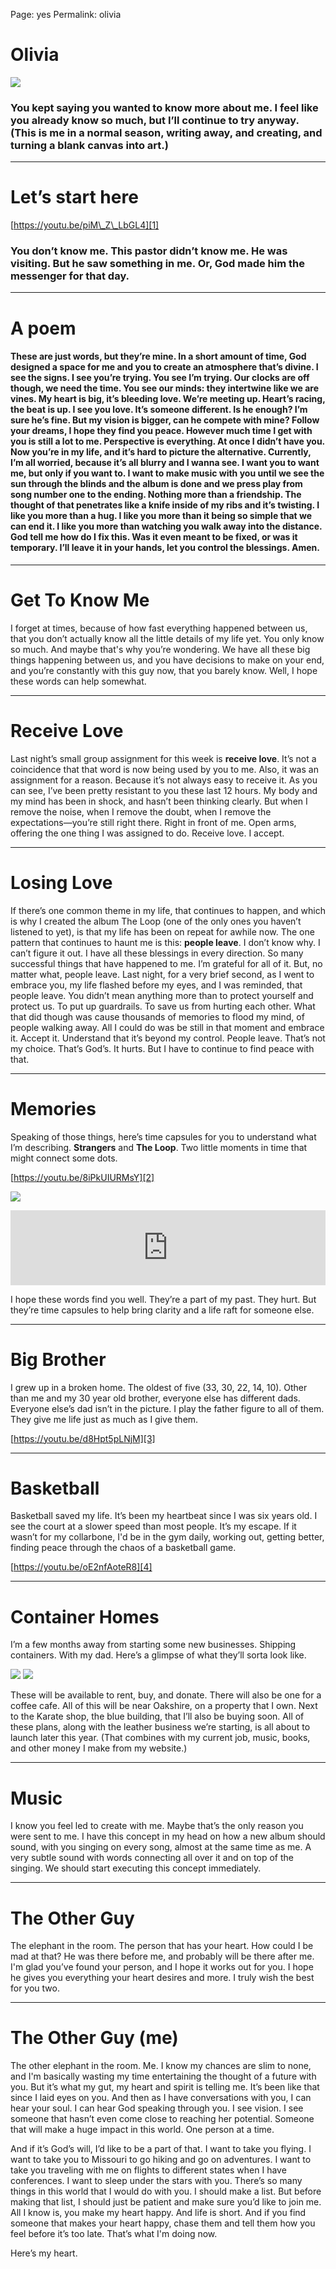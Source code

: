 
Page: yes
Permalink: olivia

# Olivia

![][image-1]

### You kept saying you wanted to know more about me. I feel like you already know so much, but I’ll continue to try anyway. (This is me in a normal season, writing away, and creating, and turning a blank canvas into art.)

---- 

# Let’s start here

[https://youtu.be/piM\_Z\_LbGL4][1]

### You don’t know me. This pastor didn’t know me. He was visiting. But he saw something in me. Or, God made him the messenger for that day.

---- 

# A poem

#### These are just words, but they’re mine. In a short amount of time, God designed a space for me and you to create an atmosphere that’s divine. I see the signs. I see you’re trying. You see I’m trying. Our clocks are off though, we need the time. You see our minds: they intertwine like we are vines. My heart is big, it’s bleeding love. We’re meeting up. Heart’s racing, the beat is up. I see you love. It’s someone different. Is he enough? I’m sure he’s fine. But my vision is bigger, can he compete with mine? Follow your dreams, I hope they find you peace. However much time I get with you is still a lot to me. Perspective is everything. At once I didn’t have you. Now you’re in my life, and it’s hard to picture the alternative. Currently, I’m all worried, because it’s all blurry and I wanna see. I want you to want me, but only if you want to. I want to make music with you until we see the sun through the blinds and the album is done and we press play from song number one to the ending. Nothing more than a friendship. The thought of that penetrates like a knife inside of my ribs and it’s twisting. I like you more than a hug. I like you more than it being so simple that we can end it. I like you more than watching you walk away into the distance. God tell me how do I fix this. Was it even meant to be fixed, or was it temporary. I’ll leave it in your hands, let you control the blessings. Amen.

---- 

# Get To Know Me

I forget at times, because of how fast everything happened between us, that you don’t actually know all the little details of my life yet. You only know so much. And maybe that's why you’re wondering. We have all these big things happening between us, and you have decisions to make on your end, and you’re constantly with this guy now, that you barely know. Well, I hope these words can help somewhat.

---- 

# Receive Love

Last night’s small group assignment for this week is **receive love**. It’s not a coincidence that that word is now being used by you to me. Also, it was an assignment for a reason. Because it’s not always easy to receive it. As you can see, I’ve been pretty resistant to you these last 12 hours. My body and my mind has been in shock, and hasn’t been thinking clearly. But when I remove the noise, when I remove the doubt, when I remove the expectations—you’re still right there. Right in front of me. Open arms, offering the one thing I was assigned to do. Receive love. I accept.

---- 

# Losing Love

If there’s one common theme in my life, that continues to happen, and which is why I created the album The Loop (one of the only ones you haven’t listened to yet), is that my life has been on repeat for awhile now. The one pattern that continues to haunt me is this: **people leave**. I don’t know why. I can’t figure it out. I have all these blessings in every direction. So many successful things that have happened to me. I’m grateful for all of it. But, no matter what, people leave. Last night, for a very brief second, as I went to embrace you, my life flashed before my eyes, and I was reminded, that people leave. You didn’t mean anything more than to protect yourself and protect us. To put up guardrails. To save us from hurting each other. What that did though was cause thousands of memories to flood my mind, of people walking away. All I could do was be still in that moment and embrace it. Accept it. Understand that it’s beyond my control. People leave. That’s not my choice. That’s God’s. It hurts. But I have to continue to find peace with that.

---- 

# Memories

Speaking of those things, here’s time capsules for you to understand what I’m describing. **Strangers** and **The Loop**. Two little moments in time that might connect some dots. 

[https://youtu.be/8iPkUIURMsY][2]

![][image-2]

<iframe style="border: 0; width: 100%; height: 120px;" src="https://bandcamp.com/EmbeddedPlayer/album=4188137459/size=large/bgcol=ffffff/linkcol=63b2cc/tracklist=false/artwork=none/transparent=true/" seamless><a href="http://nashp.bandcamp.com/album/the-loop">The Loop by nashp</a></iframe>

I hope these words find you well. They’re a part of my past. They hurt. But they’re time capsules to help bring clarity and a life raft for someone else.

---- 

# Big Brother

I grew up in a broken home. The oldest of five (33, 30, 22, 14, 10). Other than me and my 30 year old brother, everyone else has different dads. Everyone else’s dad isn’t in the picture. I play the father figure to all of them. They give me life just as much as I give them.

[https://youtu.be/d8Hpt5pLNjM][3]

---- 

# Basketball

Basketball saved my life. It’s been my heartbeat since I was six years old. I see the court at a slower speed than most people. It’s my escape. If it wasn’t for my collarbone, I'd be in the gym daily, working out, getting better, finding peace through the chaos of a basketball game.

[https://youtu.be/oE2nfAoteR8][4]

---- 

# Container Homes

I’m a few months away from starting some new businesses. Shipping containers. With my dad. Here’s a glimpse of what they’ll sorta look like. 

![][image-3]
![][image-4]

These will be available to rent, buy, and donate. There will also be one for a coffee cafe. All of this will be near Oakshire, on a property that I own. Next to the Karate shop, the blue building, that I’ll also be buying soon. All of these plans, along with the leather business we’re starting, is all about to launch later this year. (That combines with my current job, music, books, and other money I make from my website.)

---- 

# Music

I know you feel led to create with me. Maybe that’s the only reason you were sent to me. I have this concept in my head on how a new album should sound, with you singing on every song, almost at the same time as me. A very subtle sound with words connecting all over it and on top of the singing. We should start executing this concept immediately.

---- 

# The Other Guy

The elephant in the room. The person that has your heart. How could I be mad at that? He was there before me, and probably will be there after me. I'm glad you’ve found your person, and I hope it works out for you. I hope he gives you everything your heart desires and more. I truly wish the best for you two.

---- 

# The Other Guy (me)

The other elephant in the room. Me. I know my chances are slim to none, and I'm basically wasting my time entertaining the thought of a future with you. But it’s what my gut, my heart and spirit is telling me. It’s been like that since I laid eyes on you. And then as I have conversations with you, I can hear your soul. I can hear God speaking through you. I see vision. I see someone that hasn’t even come close to reaching her potential. Someone that will make a huge impact in this world. One person at a time. 

And if it’s God’s will, I’d like to be a part of that. I want to take you flying. I want to take you to Missouri to go hiking and go on adventures. I want to take you traveling with me on flights to  different states when I have conferences. I want to sleep under the stars with you. There’s so many things in this world that I would do with you. I should make a list. But before making that list, I should just be patient and make sure you’d like to join me. All I know is, you make my heart happy. And life is short. And if you find someone that makes your heart happy, chase them and tell them how you feel before it’s too late. That’s what I'm doing now.

Here’s my heart.

[1]:	https://youtu.be/piM_Z_LbGL4
[2]:	https://youtu.be/8iPkUIURMsY
[3]:	https://youtu.be/d8Hpt5pLNjM
[4]:	https://youtu.be/oE2nfAoteR8

[image-1]:	https://imgur.com/vQwgEd1.jpg
[image-2]:	https://f4.bcbits.com/img/a2227836993_10.jpg
[image-3]:	https://imgur.com/WdHbF5S.jpg
[image-4]:	https://imgur.com/VIuZgRM.jpg
